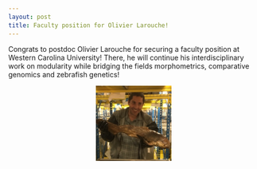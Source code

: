 ```yaml
---
layout: post
title: Faculty position for Olivier Larouche!
---
```


Congrats to postdoc Olivier Larouche for securing a faculty position at Western Carolina University! There, he will continue his interdisciplinary work on modularity while bridging the fields morphometrics, comparative genomics and zebrafish genetics!


<p align="center">
  <img src="/images/team/olivier-larouche-square.jpeg" width="30%">
</p>
